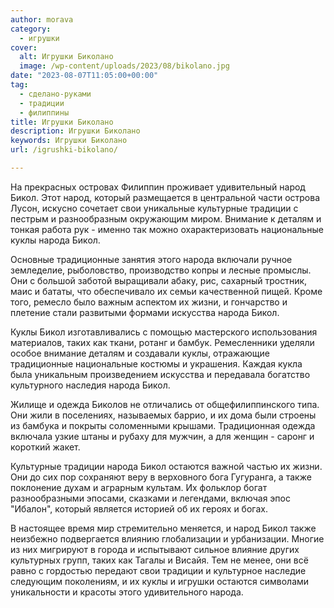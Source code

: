 ```yaml
---
author: morava
category:
  - игрушки
cover:
  alt: Игрушки Биколано
  image: /wp-content/uploads/2023/08/bikolano.jpg
date: "2023-08-07T11:05:00+00:00"
tag:
  - сделано-руками
  - традиции
  - филиппины
title: Игрушки Биколано
description: Игрушки Биколано
keywords: Игрушки Биколано
url: /igrushki-bikolano/

---
```

На прекрасных островах Филиппин проживает удивительный народ Бикол. Этот народ, который размещается в центральной части острова Лусон, искусно сочетает свои уникальные культурные традиции с пестрым и разнообразным окружающим миром. Внимание к деталям и тонкая работа рук \- именно так можно охарактеризовать национальные куклы народа Бикол.

Основные традиционные занятия этого народа включали ручное земледелие, рыболовство, производство копры и лесные промыслы. Они с большой заботой выращивали абаку, рис, сахарный тростник, маис и бататы, что обеспечивало их семьи качественной пищей. Кроме того, ремесло было важным аспектом их жизни, и гончарство и плетение стали развитыми формами искусства народа Бикол.

Куклы Бикол изготавливались с помощью мастерского использования материалов, таких как ткани, ротанг и бамбук. Ремесленники уделяли особое внимание деталям и создавали куклы, отражающие традиционные национальные костюмы и украшения. Каждая кукла была уникальным произведением искусства и передавала богатство культурного наследия народа Бикол.

Жилище и одежда Биколов не отличались от общефилиппинского типа. Они жили в поселениях, называемых баррио, и их дома были строены из бамбука и покрыты соломенными крышами. Традиционная одежда включала узкие штаны и рубаху для мужчин, а для женщин \- саронг и короткий жакет.

Культурные традиции народа Бикол остаются важной частью их жизни. Они до сих пор сохраняют веру в верховного бога Гугуранга, а также поклонение духам и аграрным культам. Их фольклор богат разнообразными эпосами, сказками и легендами, включая эпос "Ибалон", который является историей об их героях и богах.

В настоящее время мир стремительно меняется, и народ Бикол также неизбежно подвергается влиянию глобализации и урбанизации. Многие из них мигрируют в города и испытывают сильное влияние других культурных групп, таких как Тагалы и Висайя. Тем не менее, они всё равно с гордостью передают свои традиции и культурное наследие следующим поколениям, и их куклы и игрушки остаются символами уникальности и красоты этого удивительного народа.
